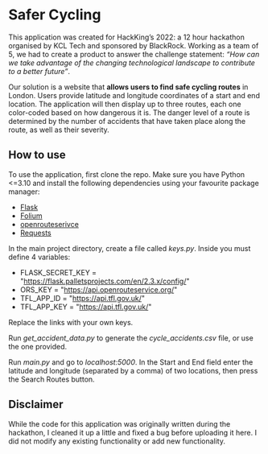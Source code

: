 # Safer Cycling

This application was created for HackKing’s 2022: a 12 hour hackathon organised
by KCL Tech and sponsored by BlackRock. Working as a team of 5, we had to create
a product to answer the challenge statement: _“How can we take advantage of the
changing technological landscape to contribute to a better future”_.

Our solution is a website that **allows users to find safe cycling routes** in
London. Users provide latitude and longitude coordinates of a start and end
location. The application will then display up to three routes, each one
color-coded based on how dangerous it is. The danger level of a route is
determined by the number of accidents that have taken place along the route, as
well as their severity.

## How to use

To use the application, first clone the repo. Make sure you have Python <=3.10
and install the following dependencies using your favourite package manager:

- [Flask](https://flask.palletsprojects.com/en/3.0.x/)
- [Folium](https://pypi.org/project/folium/)
- [openrouteserivce](https://github.com/GIScience/openrouteservice-py)
- [Requests](https://pypi.org/project/requests/)

In the main project directory, create a file called _keys.py_. Inside you must
define 4 variables:

- FLASK_SECRET_KEY = "https://flask.palletsprojects.com/en/2.3.x/config/"
- ORS_KEY = "https://api.openrouteservice.org/"
- TFL_APP_ID = "https://api.tfl.gov.uk/"
- TFL_APP_KEY = "https://api.tfl.gov.uk/"

Replace the links with your own keys.

Run _get_accident_data.py_ to generate the _cycle_accidents.csv_ file, or use the
one provided.

Run _main.py_ and go to _localhost:5000_. In the Start and End field enter the
latitude and longitude (separated by a comma) of two locations, then press the
Search Routes button.

## Disclaimer

While the code for this application was originally written during the hackathon,
I cleaned it up a little and fixed a bug before uploading it here. I did not
modify any existing functionality or add new functionality.
